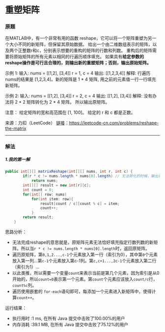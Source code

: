 # 重塑矩阵

### 原题

在MATLAB中，有一个非常有用的函数 reshape，它可以将一个矩阵重塑为另一个大小不同的新矩阵，但保留其原始数据。
给出一个由二维数组表示的矩阵，以及两个正整数r和c，分别表示想要的重构的矩阵的行数和列数。
重构后的矩阵需要将原始矩阵的所有元素以相同的行遍历顺序填充。
如果具有**给定参数的reshape操作是可行且合理的，则输出新的重塑矩阵；否则，输出原始矩阵。**

示例 1:
输入: 
nums = 
[[1,2],
 [3,4]]
r = 1, c = 4
输出: 
[[1,2,3,4]]
解释:
行遍历nums的结果是 [1,2,3,4]。新的矩阵是 1 * 4 矩阵, 用之前的元素值一行一行填充新矩阵。

示例 2:
输入: 
nums = 
[[1,2],
 [3,4]]
r = 2, c = 4
输出: 
[[1,2],
 [3,4]]
解释:
没有办法将 2 * 2 矩阵转化为 2 * 4 矩阵。 所以输出原矩阵。

注意：
给定矩阵的宽和高范围在 [1, 100]。
给定的 r 和 c 都是正数。

来源：力扣（LeetCode）
[链接](https://leetcode-cn.com/problems/reshape-the-matrix)：https://leetcode-cn.com/problems/reshape-the-matrix

----

### 解法

##### 1.我的第一解

```java
public int[][] matrixReshape(int[][] nums, int r, int c) {
        if(r * c != nums.length * nums[0].length) // 无法转化的时候，输出原矩阵。
            return nums;
        int[][] result = new int[r][c];
        int count = 0;
        for(int[] row: nums)
            for(int item: row){
                result[count / c][count % c] = item;
                count++;
            }
        return result;
    }
```

思路分析：

* 无法完成reshape的意思就是，原矩阵元素无法恰好填充指定行数列数的新矩阵。所以当`r * c != nums.length * nums[0].length`时，返回原矩阵。
* 遍历原矩阵，第`0,1,2...,c-1`个元素放入第一行（索引为0），其中第`0`个元素放入第一列...第`c-1`个元素放入第c-1列。第`c,c+1...,2c-1`个元素放入第二行（索引为1）...
* 以此类推，所以需要一个变量`count`来表示当前是第几个元素，因为索引是从0开始的，所以`count=0`表示第一个元素。第`count`个元素应该放入`count/c`行，`count%c`列。
* 遍历使用嵌套的 `for-each`语句即可，每添加一个元素进入新矩阵中，使得计算`count++`。

运行结果：
* 执行用时 :1 ms, 在所有 Java 提交中击败了100.00%的用户
* 内存消耗 :39.1 MB, 在所有 Java 提交中击败了75.12%的用户
